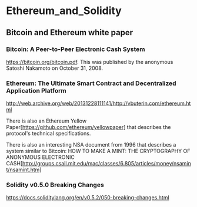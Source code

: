 # Ethereum_and_Solidity

## Bitcoin and Ethereum white paper

### Bitcoin: A Peer-to-Peer Electronic Cash System
https://bitcoin.org/bitcoin.pdf. This was published by the anonymous Satoshi Nakamoto on October 31, 2008.

### Ethereum: The Ultimate Smart Contract and Decentralized Application Platform
http://web.archive.org/web/20131228111141/http://vbuterin.com/ethereum.html

There is also an Ethereum Yellow Paper[https://github.com/ethereum/yellowpaper] that describes the protocol's technical specifications.

There is also an interesting  NSA document from 1996 that describes a system similar to Bitcoin: HOW TO MAKE A MINT: THE CRYPTOGRAPHY OF ANONYMOUS ELECTRONIC CASH[http://groups.csail.mit.edu/mac/classes/6.805/articles/money/nsamint/nsamint.htm]

### Solidity v0.5.0 Breaking Changes
https://docs.soliditylang.org/en/v0.5.2/050-breaking-changes.html

